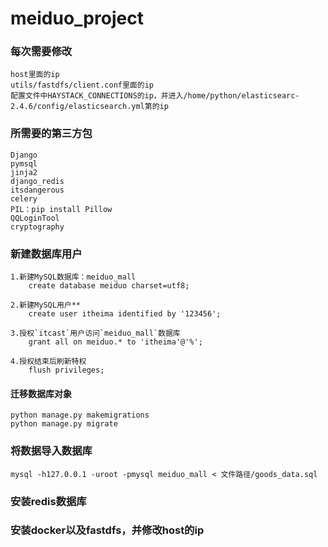 # meiduo_project

### 每次需要修改
    host里面的ip
    utils/fastdfs/client.conf里面的ip
    配置文件中HAYSTACK_CONNECTIONS的ip，并进入/home/python/elasticsearc-2.4.6/config/elasticsearch.yml第的ip

### 所需要的第三方包
    Django
    pymsql
    jinja2
    django_redis
    itsdangerous
    celery
    PIL：pip install Pillow
    QQLoginTool
    cryptography

### 新建数据库用户
    1.新建MySQL数据库：meiduo_mall
        create database meiduo charset=utf8;

    2.新建MySQL用户**
        create user itheima identified by '123456';

    3.授权`itcast`用户访问`meiduo_mall`数据库
        grant all on meiduo.* to 'itheima'@'%';

    4.授权结束后刷新特权
        flush privileges;

#### 迁移数据库对象
    python manage.py makemigrations
    python manage.py migrate

### 将数据导入数据库
    mysql -h127.0.0.1 -uroot -pmysql meiduo_mall < 文件路径/goods_data.sql

### 安装redis数据库

### 安装docker以及fastdfs，并修改host的ip